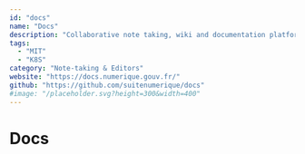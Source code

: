 ```yaml
---
id: "docs"
name: "Docs"
description: "Collaborative note taking, wiki and documentation platform that scales."
tags:
  - "MIT"
  - "K8S"
category: "Note-taking & Editors"
website: "https://docs.numerique.gouv.fr/"
github: "https://github.com/suitenumerique/docs"
#image: "/placeholder.svg?height=300&width=400"
---
```


# Docs
